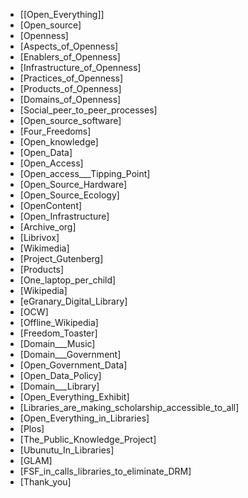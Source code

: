 * [[Open_Everything]]
* [Open_source]
* [Openness]
* [Aspects_of_Openness]
* [Enablers_of_Openness]
* [Infrastructure_of_Openness]
* [Practices_of_Openness]
* [Products_of_Openness]
* [Domains_of_Openness]
* [Social_peer_to_peer_processes]
* [Open_source_software]
* [Four_Freedoms]
* [Open_knowledge]
* [Open_Data]
* [Open_Access]
* [Open_access___Tipping_Point]
* [Open_Source_Hardware]
* [Open_Source_Ecology]
* [OpenContent]
* [Open_Infrastructure]
* [Archive_org]
* [Librivox]
* [Wikimedia]
* [Project_Gutenberg]
* [Products]
* [One_laptop_per_child]
* [Wikipedia]
* [eGranary_Digital_Library]
* [OCW]
* [Offline_Wikipedia]
* [Freedom_Toaster]
* [Domain___Music]
* [Domain___Government]
* [Open_Government_Data]
* [Open_Data_Policy]
* [Domain___Library]
* [Open_Everything_Exhibit]
* [Libraries_are_making_scholarship_accessible_to_all]
* [Open_Everything_in_Libraries]
* [Plos]
* [The_Public_Knowledge_Project]
* [Ubunutu_In_Libraries]
* [GLAM]
* [FSF_in_calls_libraries_to_eliminate_DRM]
* [Thank_you]
